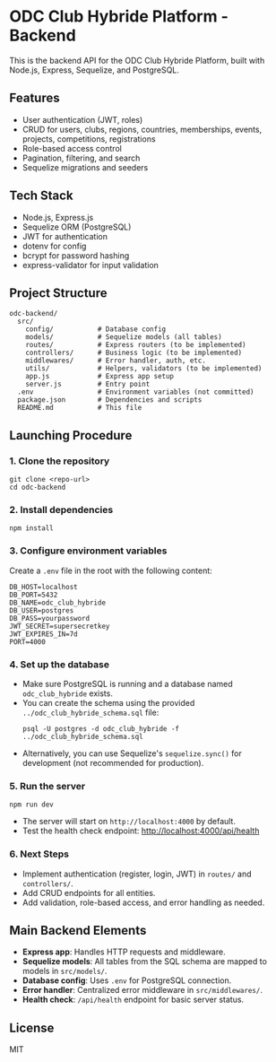 # ODC Club Hybride Platform - Backend

This is the backend API for the ODC Club Hybride Platform, built with Node.js, Express, Sequelize, and PostgreSQL.

## Features
- User authentication (JWT, roles)
- CRUD for users, clubs, regions, countries, memberships, events, projects, competitions, registrations
- Role-based access control
- Pagination, filtering, and search
- Sequelize migrations and seeders

## Tech Stack
- Node.js, Express.js
- Sequelize ORM (PostgreSQL)
- JWT for authentication
- dotenv for config
- bcrypt for password hashing
- express-validator for input validation

## Project Structure
```
odc-backend/
  src/
    config/           # Database config
    models/           # Sequelize models (all tables)
    routes/           # Express routers (to be implemented)
    controllers/      # Business logic (to be implemented)
    middlewares/      # Error handler, auth, etc.
    utils/            # Helpers, validators (to be implemented)
    app.js            # Express app setup
    server.js         # Entry point
  .env                # Environment variables (not committed)
  package.json        # Dependencies and scripts
  README.md           # This file
```

## Launching Procedure

### 1. Clone the repository
```
git clone <repo-url>
cd odc-backend
```

### 2. Install dependencies
```
npm install
```

### 3. Configure environment variables
Create a `.env` file in the root with the following content:
```
DB_HOST=localhost
DB_PORT=5432
DB_NAME=odc_club_hybride
DB_USER=postgres
DB_PASS=yourpassword
JWT_SECRET=supersecretkey
JWT_EXPIRES_IN=7d
PORT=4000
```

### 4. Set up the database
- Make sure PostgreSQL is running and a database named `odc_club_hybride` exists.
- You can create the schema using the provided `../odc_club_hybride_schema.sql` file:
  ```
  psql -U postgres -d odc_club_hybride -f ../odc_club_hybride_schema.sql
  ```
- Alternatively, you can use Sequelize's `sequelize.sync()` for development (not recommended for production).

### 5. Run the server
```
npm run dev
```
- The server will start on `http://localhost:4000` by default.
- Test the health check endpoint: [http://localhost:4000/api/health](http://localhost:4000/api/health)

### 6. Next Steps
- Implement authentication (register, login, JWT) in `routes/` and `controllers/`.
- Add CRUD endpoints for all entities.
- Add validation, role-based access, and error handling as needed.

## Main Backend Elements
- **Express app**: Handles HTTP requests and middleware.
- **Sequelize models**: All tables from the SQL schema are mapped to models in `src/models/`.
- **Database config**: Uses `.env` for PostgreSQL connection.
- **Error handler**: Centralized error middleware in `src/middlewares/`.
- **Health check**: `/api/health` endpoint for basic server status.

## License
MIT 